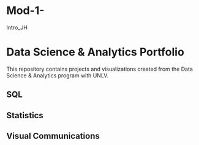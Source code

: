 # Mod-1-
Intro_JH
# Data Science & Analytics Portfolio
This repository contains projects and visualizations created from the Data Science & Analytics program with UNLV.

## SQL
## Statistics
## Visual Communications
